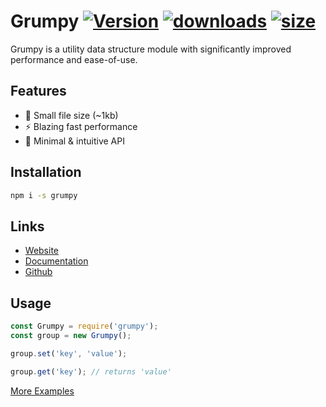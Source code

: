 Grumpy [![Version](https://img.shields.io/npm/v/grumpy.svg?maxAge=3600 "Version")](https://img.shields.io/npm/v/grumpy.svg?maxAge=3600 "Version") [![downloads](https://grumpy-installs.glitch.me "downloads")](https://grumpy-installs.glitch.me "downloads") [![size](https://grumpy-installs.glitch.me/size "size")](https://grumpy-installs.glitch.me/size "size")
===

Grumpy is a utility data structure module with significantly improved performance and ease-of-use.

## Features

* 🎉 Small file size (~1kb)  
* ⚡️ Blazing fast performance  
* 🚀 Minimal & intuitive API

## Installation

```bash
npm i -s grumpy
```

## Links

- [Website](https://grumpy.js.org/ "Website")
- [Documentation](https://grumpy.js.org/api "Documentation")
- [Github](https://github.com/cringiest/grumpy "Github")

## Usage

```js
const Grumpy = require('grumpy');
const group = new Grumpy();

group.set('key', 'value');

group.get('key'); // returns 'value'
```

[More Examples](https://grumpy.js.org/examples/ "More Examples")
